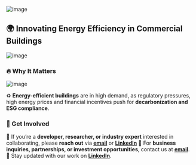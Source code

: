 ![image](https://github.com/user-attachments/assets/6bae86be-7b54-41ed-81df-49af9bfe97c9)

## 🌍 Innovating Energy Efficiency in Commercial Buildings  
![image](https://github.com/user-attachments/assets/89a6e39a-b7d9-448a-acc5-4454198fa4cc)

### 🔥 Why It Matters  
![image](https://github.com/user-attachments/assets/c866d3f5-a7b3-4966-a55a-b8f1368dbc18)

♻️ **Energy-efficient buildings** are in high demand, as regulatory pressures, high energy prices and financial incentives push for **decarbonization and ESG compliance**.  

### 📢 Get Involved  
🔹 If you’re a **developer, researcher, or industry expert** interested in collaborating, please **reach out** via **[email](info@inovee.ai)** or **[LinkedIn](https://www.linkedin.com/company/inovee-ai)**
🔹 For **business inquiries, partnerships, or investment opportunities**, contact us at **[email](info@inovee.ai)**.
🔹 Stay updated with our work on **[LinkedIn](https://www.linkedin.com/company/inovee-ai)**.  
